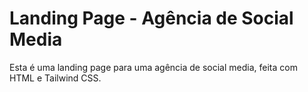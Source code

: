 # Landing Page - Agência de Social Media

Esta é uma landing page para uma agência de social media, feita com HTML e Tailwind CSS.
